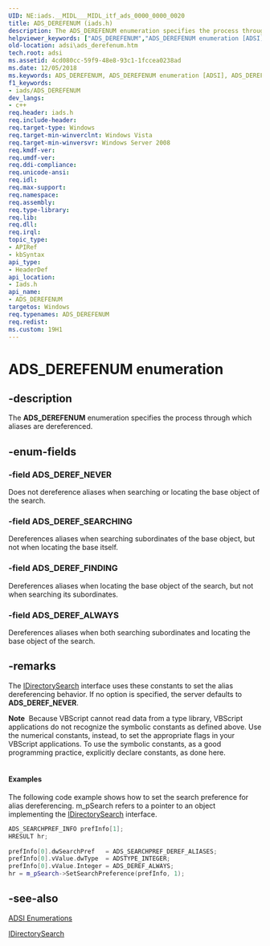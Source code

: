 ```yaml
---
UID: NE:iads.__MIDL___MIDL_itf_ads_0000_0000_0020
title: ADS_DEREFENUM (iads.h)
description: The ADS_DEREFENUM enumeration specifies the process through which aliases are dereferenced.helpviewer_keywords: ["ADS_DEREFENUM","ADS_DEREFENUM enumeration [ADSI]","ADS_DEREF_ALWAYS","ADS_DEREF_FINDING","ADS_DEREF_NEVER","ADS_DEREF_SEARCHING","_ds_ads_derefenum","adsi.ads__derefenum","adsi.ads_derefenum","iads/ADS_DEREFENUM","iads/ADS_DEREF_ALWAYS","iads/ADS_DEREF_FINDING","iads/ADS_DEREF_NEVER","iads/ADS_DEREF_SEARCHING"]
old-location: adsi\ads_derefenum.htm
tech.root: adsi
ms.assetid: 4cd080cc-59f9-48e8-93c1-1fccea0238ad
ms.date: 12/05/2018
ms.keywords: ADS_DEREFENUM, ADS_DEREFENUM enumeration [ADSI], ADS_DEREF_ALWAYS, ADS_DEREF_FINDING, ADS_DEREF_NEVER, ADS_DEREF_SEARCHING, _ds_ads_derefenum, adsi.ads__derefenum, adsi.ads_derefenum, iads/ADS_DEREFENUM, iads/ADS_DEREF_ALWAYS, iads/ADS_DEREF_FINDING, iads/ADS_DEREF_NEVER, iads/ADS_DEREF_SEARCHING
f1_keywords:
- iads/ADS_DEREFENUM
dev_langs:
- c++
req.header: iads.h
req.include-header: 
req.target-type: Windows
req.target-min-winverclnt: Windows Vista
req.target-min-winversvr: Windows Server 2008
req.kmdf-ver: 
req.umdf-ver: 
req.ddi-compliance: 
req.unicode-ansi: 
req.idl: 
req.max-support: 
req.namespace: 
req.assembly: 
req.type-library: 
req.lib: 
req.dll: 
req.irql: 
topic_type:
- APIRef
- kbSyntax
api_type:
- HeaderDef
api_location:
- Iads.h
api_name:
- ADS_DEREFENUM
targetos: Windows
req.typenames: ADS_DEREFENUM
req.redist: 
ms.custom: 19H1
---
```


# ADS_DEREFENUM enumeration


## -description


The <b>ADS_DEREFENUM</b> enumeration specifies the process through which aliases are dereferenced.


## -enum-fields




### -field ADS_DEREF_NEVER

Does not dereference aliases when searching or locating the base object of the search.


### -field ADS_DEREF_SEARCHING

Dereferences aliases when searching subordinates of the base object, but not when locating the base itself.


### -field ADS_DEREF_FINDING

Dereferences aliases when locating the base object of the search, but not when searching its subordinates.


### -field ADS_DEREF_ALWAYS

Dereferences aliases when both searching subordinates and locating the base object of the search.


## -remarks



The  <a href="https://docs.microsoft.com/windows/desktop/api/iads/nn-iads-idirectorysearch">IDirectorySearch</a> interface uses these constants to set the alias dereferencing behavior. If no option is specified, the server defaults to <b>ADS_DEREF_NEVER</b>.

<div class="alert"><b>Note</b>  Because VBScript cannot read data from a type library, VBScript applications do not recognize the symbolic constants as defined above. Use the numerical constants, instead, to set the appropriate flags in your VBScript applications. To use the symbolic constants, as a good programming practice, explicitly declare constants, as done here.</div>
<div> </div>

#### Examples

The following code example shows how to set the search preference for alias dereferencing. m_pSearch refers to a pointer to an object implementing the <a href="https://docs.microsoft.com/windows/desktop/api/iads/nn-iads-idirectorysearch">IDirectorySearch</a> interface.


```cpp
ADS_SEARCHPREF_INFO prefInfo[1];
HRESULT hr;
 
prefInfo[0].dwSearchPref   = ADS_SEARCHPREF_DEREF_ALIASES;
prefInfo[0].vValue.dwType  = ADSTYPE_INTEGER;
prefInfo[0].vValue.Integer = ADS_DEREF_ALWAYS;
hr = m_pSearch->SetSearchPreference(prefInfo, 1);
```





## -see-also




<a href="https://docs.microsoft.com/windows/desktop/ADSI/adsi-enumerations">ADSI
  Enumerations</a>



<a href="https://docs.microsoft.com/windows/desktop/api/iads/nn-iads-idirectorysearch">IDirectorySearch</a>
 

 

